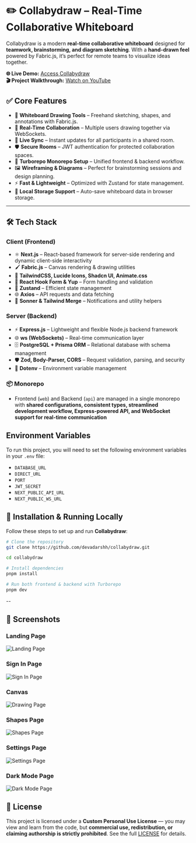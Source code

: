 # ✏️ Collabydraw – Real-Time Collaborative Whiteboard

Collabydraw is a modern **real-time collaborative whiteboard** designed for **teamwork, brainstorming, and diagram sketching**. With a **hand-drawn feel** powered by Fabric.js, it’s perfect for remote teams to visualize ideas together.

**🌐 Live Demo:** [Access Collabydraw](https://collabydraw-web.vercel.app/)  
**🎬 Project Walkthrough:** [Watch on YouTube](https://youtube.com/your-video-link)

## ✅ Core Features

- 🎨 **Whiteboard Drawing Tools** – Freehand sketching, shapes, and annotations with Fabric.js.
- 🤝 **Real-Time Collaboration** – Multiple users drawing together via WebSockets.
- 📡 **Live Sync** – Instant updates for all participants in a shared room.
- 🛡 **Secure Rooms** – JWT authentication for protected collaboration spaces.
- 🔄 **Turborepo Monorepo Setup** – Unified frontend & backend workflow.
- 🖼 **Wireframing & Diagrams** – Perfect for brainstorming sessions and design planning.
- ⚡ **Fast & Lightweight** – Optimized with Zustand for state management.
- 💾 **Local Storage Support** – Auto-save whiteboard data in browser storage.

---

## 🛠 Tech Stack

### **Client (Frontend)**

- ⚛️ **Next.js** – React-based framework for server-side rendering and dynamic client-side interactivity
- 🖌 **Fabric.js** – Canvas rendering & drawing utilities
- 🎨 **TailwindCSS, Lucide Icons, Shadcn UI, Animate.css**
- 📝 **React Hook Form & Yup** – Form handling and validation
- 🔄 **Zustand** – Efficient state management
- 🌐 **Axios** – API requests and data fetching
- 🔔 **Sonner & Tailwind Merge** – Notifications and utility helpers

### **Server (Backend)**

- ⚡ **Express.js** – Lightweight and flexible Node.js backend framework
- 🌐 **ws (WebSockets)** – Real-time communication layer
- 🗄 **PostgreSQL + Prisma ORM** – Relational database with schema management
- 🛡 **Zod, Body-Parser, CORS** – Request validation, parsing, and security
- 🌱 **Dotenv** – Environment variable management

### **📦 Monorepo**

- Frontend (`web`) and Backend (`api`) are managed in a single monorepo with **shared configurations, consistent types, streamlined development workflow, Express-powered API, and WebSocket support for real-time communication**

## Environment Variables

To run this project, you will need to set the following environment variables in your `.env` file:

- `DATABASE_URL`
- `DIRECT_URL`
- `PORT`
- `JWT_SECRET`
- `NEXT_PUBLIC_API_URL`
- `NEXT_PUBLIC_WS_URL`

## 🚀 Installation & Running Locally

Follow these steps to set up and run **Collabydraw**:

```bash
# Clone the repository
git clone https://github.com/devadarshh/collabydraw.git

cd collabydraw

# Install dependencies
pnpm install

# Run both frontend & backend with Turborepo
pnpm dev

```

--

## 📸 Screenshots

### Landing Page

![Landing Page](apps/web/assets/screenshots/landingPage.png)

### Sign In Page

![Sign In Page](apps/web/assets/screenshots/signinpage.png)

### Canvas

![Drawing Page](apps/web/assets/screenshots/main.png)

### Shapes Page

![Shapes Page](apps/web/assets/screenshots/shapes.png)

### Settings Page

![Settings Page](apps/web/assets/screenshots/settings.png)

### Dark Mode Page

![Dark Mode Page](apps/web/assets/screenshots/darkMode.png)

## 📄 License

This project is licensed under a **Custom Personal Use License** — you may view and learn from the code, but **commercial use, redistribution, or claiming authorship is strictly prohibited**.
See the full [LICENSE](./LICENSE) for details.
